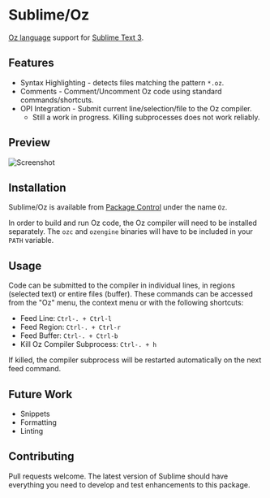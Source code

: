 # Sublime/Oz

[Oz language](http://mozart.github.io/) support for [Sublime Text 3](https://www.sublimetext.com/).

## Features

  * Syntax Highlighting - detects files matching the pattern `*.oz`.
  * Comments - Comment/Uncomment Oz code using standard commands/shortcuts.
  * OPI Integration - Submit current line/selection/file to the Oz compiler.
    * Still a work in progress. Killing subprocesses does not work reliably.

## Preview

![Screenshot](https://raw.githubusercontent.com/mozart/sublime-oz/master/screenshot.png)

## Installation

Sublime/Oz is available from [Package Control](https://packagecontrol.io/packages/Oz) under the name `Oz`.

In order to build and run Oz code, the Oz compiler will need to be installed separately. The `ozc` and `ozengine` binaries will have to be included in your `PATH` variable.

## Usage

Code can be submitted to the compiler in individual lines, in regions (selected text) or entire files (buffer). These commands can be accessed from the "Oz" menu, the context menu or with the following shortcuts:

  * Feed Line: `Ctrl-. + Ctrl-l`
  * Feed Region: `Ctrl-. + Ctrl-r`
  * Feed Buffer: `Ctrl-. + Ctrl-b`
  * Kill Oz Compiler Subprocess: `Ctrl-. + h`

If killed, the compiler subprocess will be restarted automatically on the next feed command.

## Future Work

  * Snippets
  * Formatting
  * Linting

## Contributing

Pull requests welcome. The latest version of Sublime should have everything you need to develop and test enhancements to this package.
